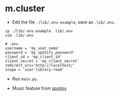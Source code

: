 # m.cluster

* Edit the file `./lib/.env.example`, save as `.lib/.env`.
```
cp ./lib/.env.example .lib/.env
vim .lib/.env
```

```
# .env
username = 'my_user_name'
password = 'my_spotify_password'
client_id = 'my_client_id'
client_secret = 'my_client_secret'
redirect_uri='http://localhost/'
scope = 'user-library-read'
```

* Run `main.py`.

* Music feature from [spotipy](https://developer.spotify.com/documentation/web-api/reference/tracks/get-several-audio-features/)
